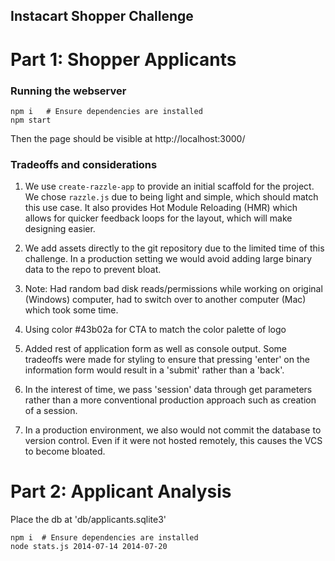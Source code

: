 ## Instacart Shopper Challenge

# Part 1: Shopper Applicants

### Running the webserver
```
npm i   # Ensure dependencies are installed
npm start   
``` 
Then the page should be visible at http://localhost:3000/


### Tradeoffs and considerations

1. We use `create-razzle-app` to provide an initial scaffold for the project.  We chose `razzle.js` due to being light and simple, which should match this use case.  It also provides Hot Module Reloading (HMR) which allows for quicker feedback loops for the layout, which will make designing easier.

2. We add assets directly to the git repository due to the limited time of this challenge.  In a production setting we would avoid adding large binary data to the repo to prevent bloat.

3. Note: Had random bad disk reads/permissions while working on original (Windows) computer, had to switch over to another computer (Mac) which took some time.

4. Using color #43b02a for CTA to match the color palette of logo

5. Added rest of application form as well as console output.  Some tradeoffs were made for styling to ensure that pressing 'enter' on the information form would result in a 'submit' rather than a 'back'.

6. In the interest of time, we pass 'session' data through get parameters rather than a more conventional production approach such as creation of a session.

7. In a production environment, we also would not commit the database to version control.  Even if it were not hosted remotely, this causes the VCS to become bloated.

# Part 2: Applicant Analysis

Place the db at 'db/applicants.sqlite3'

```
npm i  # Ensure dependencies are installed
node stats.js 2014-07-14 2014-07-20
```
